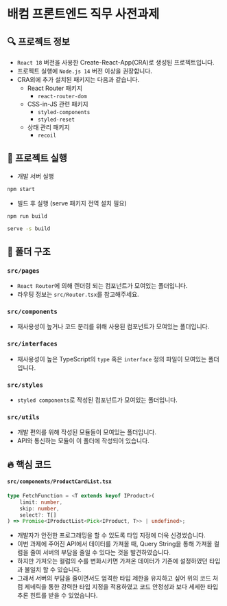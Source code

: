 # 배컴 프론트엔드 직무 사전과제

## 🔍 프로젝트 정보
- `React 18` 버전을 사용한 Create-React-App(CRA)로 생성된 프로젝트입니다.
- 프로젝트 실행에 `Node.js 14` 버전 이상을 권장합니다.
- CRA외에 추가 설치된 패키지는 다음과 같습니다.
    - React Router 패키지
        - `react-router-dom`
    - CSS-in-JS 관련 패키지
        - `styled-components`
        - `styled-reset`
    - 상태 관리 패키지
        - `recoil`

## 🚀 프로젝트 실행

- 개발 서버 실행
```bash
npm start
```

- 빌드 후 실행 (serve 패키지 전역 설치 필요)
```bash
npm run build

serve -s build
```

## 📁 폴더 구조
### `src/pages`
 - `React Router`에 의해 렌더링 되는 컴포넌트가 모여있는 폴더입니다.
 - 라우팅 정보는 `src/Router.tsx`를 참고해주세요.

### `src/components`
 - 재사용성이 높거나 코드 분리를 위해 사용된 컴포넌트가 모여있는 폴더입니다.

### `src/interfaces`
 - 재사용성이 높은 TypeScript의 `type` 혹은 `interface` 정의 파일이 모여있는 폴더입니다.


### `src/styles`
 - `styled components`로 작성된 컴포넌트가 모여있는 폴더입니다.

### `src/utils`
 - 개발 편의를 위해 작성된 모듈들이 모여있는 폴더입니다.
 - API와 통신하는 모듈이 이 폴더에 작성되어 있습니다.

## 🔥 핵심 코드

#### `src/components/ProductCardList.tsx`

```typescript
type FetchFunction = <T extends keyof IProduct>(
    limit: number,
    skip: number,
    select?: T[]
) => Promise<IProductList<Pick<IProduct, T>> | undefined>;
```

- 개발자가 안전한 프로그래밍을 할 수 있도록 타입 지정에 더욱 신경썼습니다.
- 이번 과제에 주어진 API에서 데이터를 가져올 때, Query String을 통해 가져올 컬럼을 줄여 서버의 부담을 줄일 수 있다는 것을 발견하였습니다.
- 하지만 가져오는 컬럼의 수를 변화시키면 가져온 데이터가 기존에 설정하였던 타입과 불일치 할 수 있습니다.
- 그래서 서버의 부담을 줄이면서도 엄격한 타입 제한을 유지하고 싶어 위의 코드 처럼 제네릭을 통한 강력한 타입 지정을 적용하였고 코드 안정성과 보다 세세한 타입 추론 힌트를 받을 수 있었습니다.
